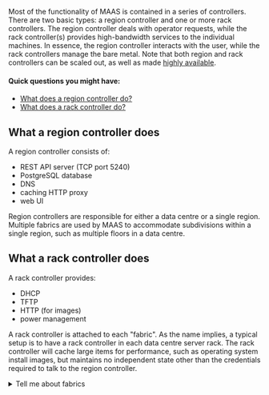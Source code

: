 <!-- deb-2-7-cli
||2.7|2.8|2.9|
|-----:|:-----:|:-----:|:-----:|
|Snap|[CLI](controllers-snap-2-7-cli/2718) ~ [UI](controllers-snap-2-7-ui/2719)|[CLI](controllers-snap-2-8-cli/2720) ~ [UI](controllers-snap-2-8-ui/2721)|[CLI](controllers-snap-2-9-cli/2722) ~ [UI](controllers-snap-2-9-ui/2723)|
|Packages|**CLI** ~ [UI](controllers-deb-2-7-ui/2725)|[CLI](controllers-deb-2-8-cli/2726) ~ [UI](controllers-deb-2-8-ui/2727)|[CLI](controllers-deb-2-9-cli/2728) ~ [UI](controllers-deb-2-9-ui/2729)|
 deb-2-7-cli -->

<!-- deb-2-7-ui
||2.7|2.8|2.9|
|-----:|:-----:|:-----:|:-----:|
|Snap|[CLI](controllers-snap-2-7-cli/2718) ~ [UI](controllers-snap-2-7-ui/2719)|[CLI](controllers-snap-2-8-cli/2720) ~ [UI](controllers-snap-2-8-ui/2721)|[CLI](controllers-snap-2-9-cli/2722) ~ [UI](controllers-snap-2-9-ui/2723)|
|Packages|[CLI](controllers-deb-2-7-cli/2724) ~ |**UI**|[CLI](controllers-deb-2-8-cli/2726) ~ [UI](controllers-deb-2-8-ui/2727)|[CLI](controllers-deb-2-9-cli/2728) ~ [UI](controllers-deb-2-9-ui/2729)|
 deb-2-7-ui -->

<!-- deb-2-8-cli
||2.7|2.8|2.9|
|-----:|:-----:|:-----:|:-----:|
|Snap|[CLI](controllers-snap-2-7-cli/2718) ~ [UI](controllers-snap-2-7-ui/2719)|[CLI](controllers-snap-2-8-cli/2720) ~ [UI](controllers-snap-2-8-ui/2721)|[CLI](controllers-snap-2-9-cli/2722) ~ [UI](controllers-snap-2-9-ui/2723)|
|Packages|[CLI](controllers-deb-2-7-cli/2724) ~ [UI](controllers-deb-2-7-ui/2725)||**CLI** ~ [UI](controllers-deb-2-8-ui/2727)|[CLI](controllers-deb-2-9-cli/2728) ~ [UI](controllers-deb-2-9-ui/2729)|
 deb-2-8-cli -->

<!-- deb-2-8-ui
||2.7|2.8|2.9|
|-----:|:-----:|:-----:|:-----:|
|Snap|[CLI](controllers-snap-2-7-cli/2718) ~ [UI](controllers-snap-2-7-ui/2719)|[CLI](controllers-snap-2-8-cli/2720) ~ [UI](controllers-snap-2-8-ui/2721)|[CLI](controllers-snap-2-9-cli/2722) ~ [UI](controllers-snap-2-9-ui/2723)|
|Packages|[CLI](controllers-deb-2-7-cli/2724) ~ [UI](controllers-deb-2-7-ui/2725)|[CLI](controllers-deb-2-8-cli/2726) ~ |**UI**|[CLI](controllers-deb-2-9-cli/2728) ~ [UI](controllers-deb-2-9-ui/2729)|
 deb-2-8-ui -->

<!-- deb-2-9-cli
||2.7|2.8|2.9|
|-----:|:-----:|:-----:|:-----:|
|Snap|[CLI](controllers-snap-2-7-cli/2718) ~ [UI](controllers-snap-2-7-ui/2719)|[CLI](controllers-snap-2-8-cli/2720) ~ [UI](controllers-snap-2-8-ui/2721)|[CLI](controllers-snap-2-9-cli/2722) ~ [UI](controllers-snap-2-9-ui/2723)|
|Packages|[CLI](controllers-deb-2-7-cli/2724) ~ [UI](controllers-deb-2-7-ui/2725)|[CLI](controllers-deb-2-8-cli/2726) ~ [UI](controllers-deb-2-8-ui/2727)||**CLI** ~ [UI](controllers-deb-2-9-ui/2729)|
 deb-2-9-cli -->

<!-- deb-2-9-ui
||2.7|2.8|2.9|
|-----:|:-----:|:-----:|:-----:|
|Snap|[CLI](controllers-snap-2-7-cli/2718) ~ [UI](controllers-snap-2-7-ui/2719)|[CLI](controllers-snap-2-8-cli/2720) ~ [UI](controllers-snap-2-8-ui/2721)|[CLI](controllers-snap-2-9-cli/2722) ~ [UI](controllers-snap-2-9-ui/2723)|
|Packages|[CLI](controllers-deb-2-7-cli/2724) ~ [UI](controllers-deb-2-7-ui/2725)|[CLI](controllers-deb-2-8-cli/2726) ~ [UI](controllers-deb-2-8-ui/2727)|[CLI](controllers-deb-2-9-cli/2728) ~ |**UI**|
 deb-2-9-ui -->

<!-- snap-2-7-cli
||2.7|2.8|2.9|
|-----:|:-----:|:-----:|:-----:|
|Snap|**CLI** ~ [UI](controllers-snap-2-7-ui/2719)|[CLI](controllers-snap-2-8-cli/2720) ~ [UI](controllers-snap-2-8-ui/2721)|[CLI](controllers-snap-2-9-cli/2722) ~ [UI](controllers-snap-2-9-ui/2723)|
|Packages|[CLI](controllers-deb-2-7-cli/2724) ~ [UI](controllers-deb-2-7-ui/2725)|[CLI](controllers-deb-2-8-cli/2726) ~ [UI](controllers-deb-2-8-ui/2727)|[CLI](controllers-deb-2-9-cli/2728) ~ [UI](controllers-deb-2-9-ui/2729)|
 snap-2-7-cli -->

<!-- snap-2-7-ui
||2.7|2.8|2.9|
|-----:|:-----:|:-----:|:-----:|
|Snap|[CLI](controllers-snap-2-7-cli/2718) ~ |**UI**|[CLI](controllers-snap-2-8-cli/2720) ~ [UI](controllers-snap-2-8-ui/2721)|[CLI](controllers-snap-2-9-cli/2722) ~ [UI](controllers-snap-2-9-ui/2723)|
|Packages|[CLI](controllers-deb-2-7-cli/2724) ~ [UI](controllers-deb-2-7-ui/2725)|[CLI](controllers-deb-2-8-cli/2726) ~ [UI](controllers-deb-2-8-ui/2727)|[CLI](controllers-deb-2-9-cli/2728) ~ [UI](controllers-deb-2-9-ui/2729)|
 snap-2-7-ui -->

<!-- snap-2-8-cli
||2.7|2.8|2.9|
|-----:|:-----:|:-----:|:-----:|
|Snap|[CLI](controllers-snap-2-7-cli/2718) ~ [UI](controllers-snap-2-7-ui/2719)||**CLI** ~ [UI](controllers-snap-2-8-ui/2721)|[CLI](controllers-snap-2-9-cli/2722) ~ [UI](controllers-snap-2-9-ui/2723)|
|Packages|[CLI](controllers-deb-2-7-cli/2724) ~ [UI](controllers-deb-2-7-ui/2725)|[CLI](controllers-deb-2-8-cli/2726) ~ [UI](controllers-deb-2-8-ui/2727)|[CLI](controllers-deb-2-9-cli/2728) ~ [UI](controllers-deb-2-9-ui/2729)|
 snap-2-8-cli -->

<!-- snap-2-8-ui
||2.7|2.8|2.9|
|-----:|:-----:|:-----:|:-----:|
|Snap|[CLI](controllers-snap-2-7-cli/2718) ~ [UI](controllers-snap-2-7-ui/2719)|[CLI](controllers-snap-2-8-cli/2720) ~ |**UI**|[CLI](controllers-snap-2-9-cli/2722) ~ [UI](controllers-snap-2-9-ui/2723)|
|Packages|[CLI](controllers-deb-2-7-cli/2724) ~ [UI](controllers-deb-2-7-ui/2725)|[CLI](controllers-deb-2-8-cli/2726) ~ [UI](controllers-deb-2-8-ui/2727)|[CLI](controllers-deb-2-9-cli/2728) ~ [UI](controllers-deb-2-9-ui/2729)|
 snap-2-8-ui -->

<!-- snap-2-9-cli
||2.7|2.8|2.9|
|-----:|:-----:|:-----:|:-----:|
|Snap|[CLI](controllers-snap-2-7-cli/2718) ~ [UI](controllers-snap-2-7-ui/2719)|[CLI](controllers-snap-2-8-cli/2720) ~ [UI](controllers-snap-2-8-ui/2721)||**CLI** ~ [UI](controllers-snap-2-9-ui/2723)|
|Packages|[CLI](controllers-deb-2-7-cli/2724) ~ [UI](controllers-deb-2-7-ui/2725)|[CLI](controllers-deb-2-8-cli/2726) ~ [UI](controllers-deb-2-8-ui/2727)|[CLI](controllers-deb-2-9-cli/2728) ~ [UI](controllers-deb-2-9-ui/2729)|
 snap-2-9-cli -->

<!-- snap-2-9-ui
||2.7|2.8|2.9|
|-----:|:-----:|:-----:|:-----:|
|Snap|[CLI](controllers-snap-2-7-cli/2718) ~ [UI](controllers-snap-2-7-ui/2719)|[CLI](controllers-snap-2-8-cli/2720) ~ [UI](controllers-snap-2-8-ui/2721)|[CLI](controllers-snap-2-9-cli/2722) ~ |**UI**|
|Packages|[CLI](controllers-deb-2-7-cli/2724) ~ [UI](controllers-deb-2-7-ui/2725)|[CLI](controllers-deb-2-8-cli/2726) ~ [UI](controllers-deb-2-8-ui/2727)|[CLI](controllers-deb-2-9-cli/2728) ~ [UI](controllers-deb-2-9-ui/2729)|
 snap-2-9-ui -->

Most of the functionality of MAAS is contained in a series of controllers.  There are two basic types: a region controller and one or more rack controllers. The region controller deals with operator requests, while the rack controller(s) provides high-bandwidth services to the individual machines.  In essence, the region controller interacts with the user, while the rack controllers manage the bare metal.   Note that both region and rack controllers can be scaled out, as well as made [highly available](/t/high-availability/804).

#### Quick questions you might have:

* [What does a region controller do?](/t/introduction-to-controllers/786#heading--region-controller)
* [What does a rack controller do?](/t/introduction-to-controllers/786#heading--rack-controllers)

<h2 id="heading--region-controller">What a region controller does</h2>

A region controller consists of:

-   REST API server (TCP port 5240)
-   PostgreSQL database
-   DNS
-   caching HTTP proxy
-   web UI

Region controllers are responsible for either a data centre or a single region. Multiple fabrics are used by MAAS to accommodate subdivisions within a single region, such as multiple floors in a data centre.

<h2 id="heading--rack-controllers">What a rack controller does</h2>

A rack controller provides:

-   DHCP
-   TFTP
-   HTTP (for images)
-   power management

A rack controller is attached to each "fabric". As the name implies, a typical setup is to have a rack controller in each data centre server rack. The rack controller will cache large items for performance, such as operating system install images, but maintains no independent state other than the credentials required to talk to the region controller.

<details><summary>Tell me about fabrics</summary>

A fabric is simply a way of linking [VLANs](/t/concepts-and-terms/785#heading--vlans) (Virtual LANs) together.  If you're familiar with a VLAN, you know that it's designed to limit network traffic to specific ports (e.g., on a [switch](/t/concepts-and-terms/785#heading--switch)) or by evaluating labels called "tags" (unrelated to MAAS tags).  By definition, this would mean that two VLANs can't communicate with each other -- it would defeat the purpose of the VLAN -- unless you implement some extraordinary measures.

For example, let's say that your [hospital](/t/give-me-an-example-of-maas/1314) has three key functions: Patient management, Accounting, and Facilities, each on their own VLAN.  Let's say that there are some situations in which you need to share data between all three of these functions.  To accomplish this, you can create a fabric that joins these three VLANS.  Since this fabric just makes it possible for these VLANs to communicate, you can manage the cross-VLAN access with additional software, or permissions, depending on your application software architecture.

You can learn more about fabrics in the [Concepts and terms](/t/concepts-and-terms/785#heading--fabrics) section of this documentation.